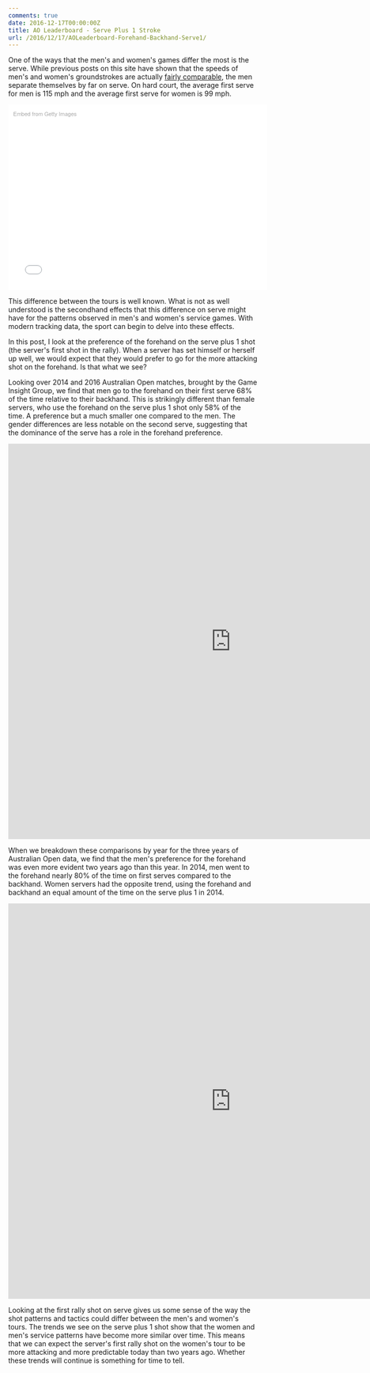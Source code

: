 ```yaml
---
comments: true
date: 2016-12-17T00:00:00Z
title: AO Leaderboard - Serve Plus 1 Stroke
url: /2016/12/17/AOLeaderboard-Forehand-Backhand-Serve1/
---
```


One of the ways that the men's and women's games differ the most is the serve. While previous posts on this site have shown that the speeds of men's and women's groundstrokes are actually [fairly comparable](http://on-the-t.com/2016/11/26/AOLeaderboard-Forehand-Speed/), the men separate themselves by far on serve. On hard court, the average first serve for men is 115 mph and the average first serve for women is 99 mph.

<!--more-->

<div class="getty embed image" style="background-color:#fff;display:inline-block;font-family:'Helvetica Neue',Helvetica,Arial,sans-serif;color:#a7a7a7;font-size:11px;width:100%;max-width:594px;padding:2%;text-align:center;"><div style="padding:0;margin:0;text-align:left;"><a href="http://www.gettyimages.com/detail/619209492" target="_blank" style="color:#a7a7a7;text-decoration:none;font-weight:normal !important;border:none;display:inline-block;">Embed from Getty Images</a></div><div style="overflow:hidden;position:relative;height:0;padding:67.171717% 0 0 0;width:100%;"><iframe src="//embed.gettyimages.com/embed/619209492?et=HyVrc1aaQSlKI1RLNaiU4A&viewMoreLink=on&sig=shRib3BjW60JXR-3TXn_N_5XdHdSu_hOw_a8p8dbAys=&caption=true" width="594" height="399" scrolling="no" frameborder="0" style="display:inline-block;position:absolute;top:0;left:0;width:100%;height:100%;margin:0;"></iframe></div><p style="margin:0;"></p></div>

This difference between the tours is well known. What is not as well understood is the secondhand effects that this difference on serve might have for the patterns observed in men's and women's service games. With modern tracking data, the sport can begin to delve into these effects.

In this post, I look at the preference of the forehand on the serve plus 1 shot (the server's first shot in the rally). When a server has set himself or herself up well, we would expect that they would prefer to go for the more attacking shot on the forehand. Is that what we see?

Looking over 2014 and 2016 Australian Open matches, brought by the Game Insight Group, we find that men go to the forehand on their first serve 68% of the time relative to their backhand. This is strikingly different than female servers, who use the forehand on the serve plus 1 shot only 58% of the time. A preference but a much smaller one compared to the men. The gender differences are less notable on the second serve, suggesting that the dominance of the serve has a role in the forehand preference.

<iframe width="900" height="800" frameborder="0" scrolling="no" src="https://plot.ly/~on-the-t/1032.embed"></iframe>

When we breakdown these comparisons by year for the three years of Australian Open data, we find that the men's preference for the forehand was even more evident two years ago than this year. In 2014, men went to the forehand nearly 80% of the time on first serves compared to the backhand. Women servers had the opposite trend, using the forehand and backhand an equal amount of the time on the serve plus 1 in 2014. 


<iframe width="900" height="800" frameborder="0" scrolling="no" src="https://plot.ly/~on-the-t/1030.embed"></iframe>


Looking at the first rally shot on serve gives us some sense of the way the shot patterns and tactics could differ between the men's and women's tours. The trends we see on the serve plus 1 shot show that the women and men's service patterns have become more similar over time. This means that we can expect the server's first rally shot on the women's tour to be more attacking and more predictable today than two years ago. Whether these trends will continue is something for time to tell.


